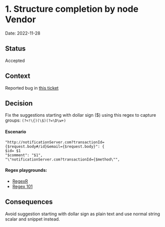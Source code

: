 # 1. Structure completion by node Vendor

Date: 2022-11-28

## Status

Accepted

## Context
Reported bug in [this ticket](https://gus.lightning.force.com/lightning/r/ADM_Work__c/a07EE000017Kf7TYAS/view)

## Decision
Fix the suggestions starting with dollar sign ($) using this regex to capture groups: ```(?<!\{)(\$)(?=\D\w+)```

#### Escenario
```
"http://notificationServer.com?transactionId={$request.body#/id}&email={$request.body}": {
$id= $1 
"$comment": "$1", 
"\"notificationServer.com?transactionId={$method\"", 
```

#### Regex playgrounds:
* [RegexR](https://regexr.com/)
* [Regex 101](https://regex101.com/)

## Consequences
Avoid suggestion starting with dollar sign as plain text and use normal string scalar and snippet instead.